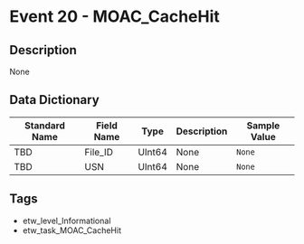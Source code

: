 # Event 20 - MOAC_CacheHit

## Description
None

## Data Dictionary
|Standard Name|Field Name|Type|Description|Sample Value|
|---|---|---|---|---|
|TBD|File_ID|UInt64|None|`None`|
|TBD|USN|UInt64|None|`None`|

## Tags
* etw_level_Informational
* etw_task_MOAC_CacheHit